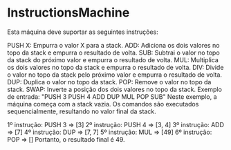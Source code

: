 # InstructionsMachine

Esta máquina deve suportar as seguintes instruções:

PUSH X: Empurra o valor X para a stack.
ADD: Adiciona os dois valores no topo da stack e empurra o resultado de volta.
SUB: Subtrai o valor no topo da stack do próximo valor e empurra o resultado de volta.
MUL: Multiplica os dois valores no topo da stack e empurra o resultado de volta.
DIV: Divide o valor no topo da stack pelo próximo valor e empurra o resultado de volta.
DUP: Duplica o valor no topo da stack.
POP: Remove o valor no topo da stack.
SWAP: Inverte a posição dos dois valores no topo da stack.
​​Exemplo de entrada: "PUSH 3 PUSH 4 ADD DUP MUL POP SUB"
 Neste exemplo, a máquina começa com a stack vazia. Os comandos são executados sequencialmente, resultando no valor final da stack.

1º instrução: PUSH 3 => [3]
2º instrução: PUSH 4 => [3, 4]
3º instrução: ADD      => [7]
4º instrução: DUP      => [7, 7]
5º instrução: MUL     => [49]
6º instrução: POP      => []
Portanto, o resultado final é 49.